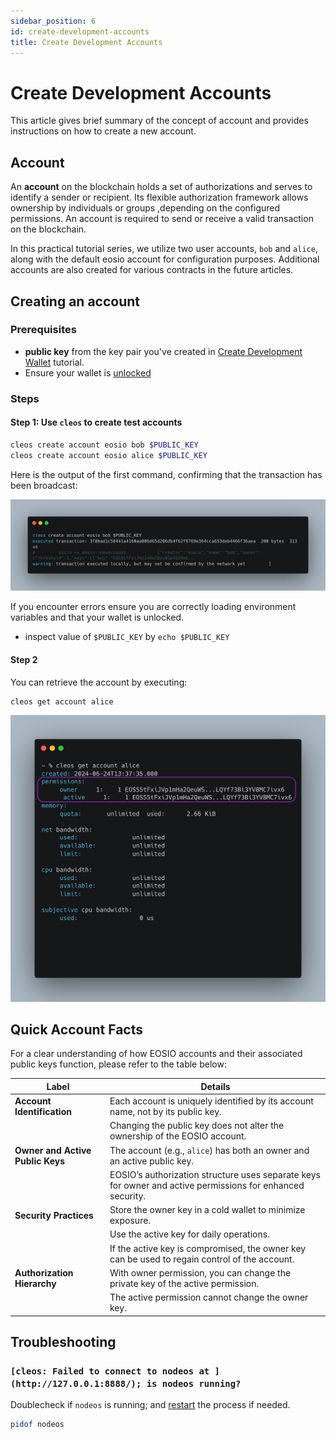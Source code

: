 ```yaml
---
sidebar_position: 6
id: create-development-accounts
title: Create Development Accounts
---
```


# Create Development Accounts

This article gives brief summary of the concept of account and provides instructions on how to create a new account.

## Account

An **account** on the blockchain holds a set of authorizations and serves to identify a sender or recipient. Its flexible authorization framework allows ownership by individuals or groups ,depending on the configured permissions. An account is required to send or receive a valid transaction on the blockchain.

In this practical tutorial series, we utilize two user accounts, `bob` and `alice`, along with the default eosio account for configuration purposes. Additional accounts are also created for various contracts in the future articles.

<!-- # Create accounts -->

## Creating an account

### Prerequisites

- **public key** from the key pair you've created in [Create Development Wallet](create-development-wallet.md/#import-keys-into-your-wallet) tutorial.
- Ensure your wallet is [unlocked](create-development-wallet#unlock-a-wallet)

### Steps

#### Step 1: Use `cleos` to create test accounts

```bash
cleos create account eosio bob $PUBLIC_KEY
cleos create account eosio alice $PUBLIC_KEY
```

Here is the output of the first command, confirming that the transaction has been broadcast:

![creating-account](/img/creating-account.png)

If you encounter errors ensure you are correctly loading environment variables and that your wallet is unlocked.

- inspect value of `$PUBLIC_KEY` by `echo $PUBLIC_KEY`

#### Step 2

You can retrieve the account by executing:

```bash
cleos get account alice
```

![get-account](/img/get-account.png)

## Quick Account Facts

For a clear understanding of how EOSIO accounts and their associated public keys function, please refer to the table below:

| Label | Details |
| --- | --- |
| **Account Identification** | Each account is uniquely identified by its account name, not by its public key. |
|  | Changing the public key does not alter the ownership of the EOSIO account. |
| **Owner and Active Public Keys** | The account (e.g., `alice`) has both an owner and an active public key. |
|  | EOSIO’s authorization structure uses separate keys for owner and active permissions for enhanced security. |
| **Security Practices** | Store the owner key in a cold wallet to minimize exposure. |
|  | Use the active key for daily operations. |
|  | If the active key is compromised, the owner key can be used to regain control of the account. |
| **Authorization Hierarchy** | With owner permission, you can change the private key of the active permission. |
|  | The active permission cannot change the owner key. |

## Troubleshooting

### `[cleos: Failed to connect to nodeos at ](http://127.0.0.1:8888/); is nodeos running?`

Doublecheck if `nodeos` is running; and [restart](./launch-local-node.md#starting-nodeos) the process if needed.

```bash
pidof nodeos
```
